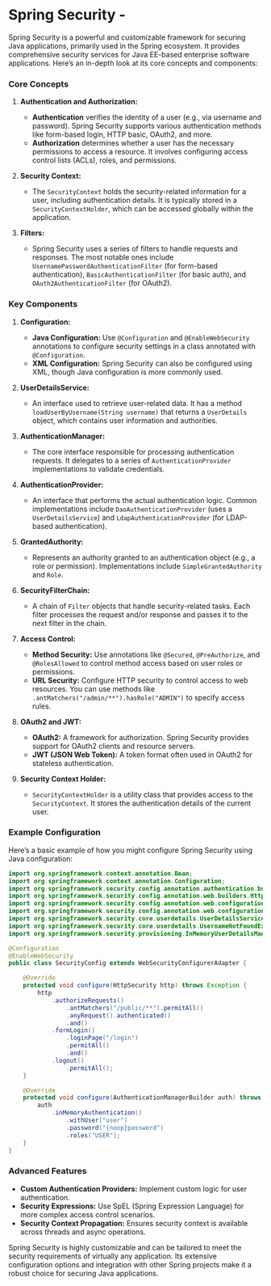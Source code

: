 # Spring Security -

Spring Security is a powerful and customizable framework for securing Java applications, primarily used in the Spring ecosystem. It provides comprehensive security services for Java EE-based enterprise software applications. Here’s an in-depth look at its core concepts and components:

### Core Concepts

1. **Authentication and Authorization:**

   - **Authentication** verifies the identity of a user (e.g., via username and password). Spring Security supports various authentication methods like form-based login, HTTP basic, OAuth2, and more.
   - **Authorization** determines whether a user has the necessary permissions to access a resource. It involves configuring access control lists (ACLs), roles, and permissions.

2. **Security Context:**

   - The `SecurityContext` holds the security-related information for a user, including authentication details. It is typically stored in a `SecurityContextHolder`, which can be accessed globally within the application.

3. **Filters:**
   - Spring Security uses a series of filters to handle requests and responses. The most notable ones include `UsernamePasswordAuthenticationFilter` (for form-based authentication), `BasicAuthenticationFilter` (for basic auth), and `OAuth2AuthenticationFilter` (for OAuth2).

### Key Components

1. **Configuration:**

   - **Java Configuration:** Use `@Configuration` and `@EnableWebSecurity` annotations to configure security settings in a class annotated with `@Configuration`.
   - **XML Configuration:** Spring Security can also be configured using XML, though Java configuration is more commonly used.

2. **UserDetailsService:**

   - An interface used to retrieve user-related data. It has a method `loadUserByUsername(String username)` that returns a `UserDetails` object, which contains user information and authorities.

3. **AuthenticationManager:**

   - The core interface responsible for processing authentication requests. It delegates to a series of `AuthenticationProvider` implementations to validate credentials.

4. **AuthenticationProvider:**

   - An interface that performs the actual authentication logic. Common implementations include `DaoAuthenticationProvider` (uses a `UserDetailsService`) and `LdapAuthenticationProvider` (for LDAP-based authentication).

5. **GrantedAuthority:**

   - Represents an authority granted to an authentication object (e.g., a role or permission). Implementations include `SimpleGrantedAuthority` and `Role`.

6. **SecurityFilterChain:**

   - A chain of `Filter` objects that handle security-related tasks. Each filter processes the request and/or response and passes it to the next filter in the chain.

7. **Access Control:**

   - **Method Security:** Use annotations like `@Secured`, `@PreAuthorize`, and `@RolesAllowed` to control method access based on user roles or permissions.
   - **URL Security:** Configure HTTP security to control access to web resources. You can use methods like `.antMatchers("/admin/**").hasRole("ADMIN")` to specify access rules.

8. **OAuth2 and JWT:**

   - **OAuth2:** A framework for authorization. Spring Security provides support for OAuth2 clients and resource servers.
   - **JWT (JSON Web Token):** A token format often used in OAuth2 for stateless authentication.

9. **Security Context Holder:**
   - `SecurityContextHolder` is a utility class that provides access to the `SecurityContext`. It stores the authentication details of the current user.

### Example Configuration

Here’s a basic example of how you might configure Spring Security using Java configuration:

```java
import org.springframework.context.annotation.Bean;
import org.springframework.context.annotation.Configuration;
import org.springframework.security.config.annotation.authentication.builders.AuthenticationManagerBuilder;
import org.springframework.security.config.annotation.web.builders.HttpSecurity;
import org.springframework.security.config.annotation.web.configuration.EnableWebSecurity;
import org.springframework.security.config.annotation.web.configuration.WebSecurityConfigurerAdapter;
import org.springframework.security.core.userdetails.UserDetailsService;
import org.springframework.security.core.userdetails.UsernameNotFoundException;
import org.springframework.security.provisioning.InMemoryUserDetailsManager;

@Configuration
@EnableWebSecurity
public class SecurityConfig extends WebSecurityConfigurerAdapter {

    @Override
    protected void configure(HttpSecurity http) throws Exception {
        http
            .authorizeRequests()
                .antMatchers("/public/**").permitAll()
                .anyRequest().authenticated()
                .and()
            .formLogin()
                .loginPage("/login")
                .permitAll()
                .and()
            .logout()
                .permitAll();
    }

    @Override
    protected void configure(AuthenticationManagerBuilder auth) throws Exception {
        auth
            .inMemoryAuthentication()
                .withUser("user")
                .password("{noop}password")
                .roles("USER");
    }
}
```

### Advanced Features

- **Custom Authentication Providers:** Implement custom logic for user authentication.
- **Security Expressions:** Use SpEL (Spring Expression Language) for more complex access control scenarios.
- **Security Context Propagation:** Ensures security context is available across threads and async operations.

Spring Security is highly customizable and can be tailored to meet the security requirements of virtually any application. Its extensive configuration options and integration with other Spring projects make it a robust choice for securing Java applications.
